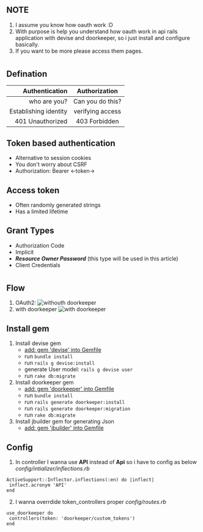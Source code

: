## NOTE
 1. I assume you know how oauth work :D
 2. With purpose is help you understand how oauth work in api rails application with devise and doorkeeper, so i just install and configure basically.
 3. If you want to be more please access them pages. 
 #
## Defination
| Authentication        | Authorization    |
| ---------------------:|:---------------: |
| who are you?          | Can you do this? |
| Establishing identity | verifying access |
| 401 Unauthorized      | 403 Forbidden    |

## Token based authentication
 - Alternative to session cookies
 - You don't worry about CSRF
 - Authorization: Bearer <-token->
## Access token
 - Often randomly generated strings
 - Has a limited lifetime
## Grant Types
 - Authorization Code
 - Implicit
 - **_Resource Owner Password_** (this type will be used in this article)
 - Client Credentials
#
## Flow
1. OAuth2:
![](https://assets.digitalocean.com/articles/oauth/abstract_flow.png "withouth doorkeeper")
2. with doorkeeper
![](https://i.imgur.com/zrwbb5j.png "with doorkeeper")
## Install gem
 1. Install devise gem
    - [add: gem 'devise' into Gemfile](https://github.com/plataformatec/devise)
    - run `bundle install`
    - run `rails g devise:install`
    - generate User model: `rails g devise user`
    - run `rake db:migrate`
 2. Install doorkeeper gem
    - [add: gem 'doorkeeper' into Gemfile](https://github.com/doorkeeper-gem/doorkeeper)
    - run `bundle install`
    - run `rails generate doorkeeper:install`
    - run `rails generate doorkeeper:migration`
    - run `rake db:migrate`
 3. Install jbuilder gem for generating Json
    - [add: gem 'jbuilder' into Gemfile](https://github.com/rails/jbuilder)
## Config
 1. In controller I wanna use **API** instead of **Api** so i have to config as below
 _config/intializer/inflections.rb_
 ```
 ActiveSupport::Inflector.inflections(:en) do |inflect| 
  inflect.acronym 'API'
 end
 ```
 2. I wanna overrdide token_controllers proper
 _config/routes.rb_
 ```
 use_doorkeeper do
  controllers(token: 'doorkeeper/custom_tokens')
 end
 ```
